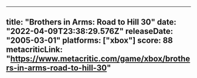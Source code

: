 
---
title: "Brothers in Arms: Road to Hill 30"
date: "2022-04-09T23:38:29.576Z"
releaseDate: "2005-03-01"
platforms: ["xbox"]
score: 88
metacriticLink: "https://www.metacritic.com/game/xbox/brothers-in-arms-road-to-hill-30"
---
